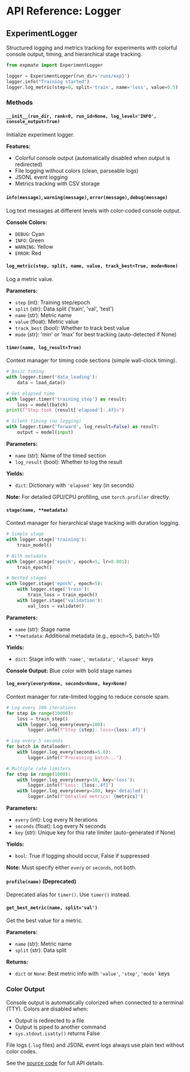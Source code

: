 # API Reference: Logger

## ExperimentLogger

Structured logging and metrics tracking for experiments with colorful console output, timing, and hierarchical stage tracking.

```python
from expmate import ExperimentLogger

logger = ExperimentLogger(run_dir='runs/exp1')
logger.info("Training started")
logger.log_metric(step=0, split='train', name='loss', value=0.5)
```

### Methods

#### `__init__(run_dir, rank=0, run_id=None, log_level='INFO', console_output=True)`

Initialize experiment logger.

**Features:**
- Colorful console output (automatically disabled when output is redirected)
- File logging without colors (clean, parseable logs)
- JSONL event logging
- Metrics tracking with CSV storage

#### `info(message)`, `warning(message)`, `error(message)`, `debug(message)`

Log text messages at different levels with color-coded console output.

**Console Colors:**
- `DEBUG`: Cyan
- `INFO`: Green
- `WARNING`: Yellow
- `ERROR`: Red

#### `log_metric(step, split, name, value, track_best=True, mode=None)`

Log a metric value.

**Parameters:**
- `step` (int): Training step/epoch
- `split` (str): Data split ('train', 'val', 'test')
- `name` (str): Metric name
- `value` (float): Metric value
- `track_best` (bool): Whether to track best value
- `mode` (str): 'min' or 'max' for best tracking (auto-detected if None)

#### `timer(name, log_result=True)`

Context manager for timing code sections (simple wall-clock timing).

```python
# Basic timing
with logger.timer('data_loading'):
    data = load_data()

# Get elapsed time
with logger.timer('training_step') as result:
    loss = model(batch)
print(f"Step took {result['elapsed']:.4f}s")

# Silent timing (no logging)
with logger.timer('forward', log_result=False) as result:
    output = model(input)
```

**Parameters:**
- `name` (str): Name of the timed section
- `log_result` (bool): Whether to log the result

**Yields:**
- `dict`: Dictionary with `'elapsed'` key (in seconds)

**Note:** For detailed GPU/CPU profiling, use `torch.profiler` directly.

#### `stage(name, **metadata)`

Context manager for hierarchical stage tracking with duration logging.

```python
# Simple stage
with logger.stage('training'):
    train_model()

# With metadata
with logger.stage('epoch', epoch=5, lr=0.001):
    train_epoch()

# Nested stages
with logger.stage('epoch', epoch=5):
    with logger.stage('train'):
        train_loss = train_epoch()
    with logger.stage('validation'):
        val_loss = validate()
```

**Parameters:**
- `name` (str): Stage name
- `**metadata`: Additional metadata (e.g., epoch=5, batch=10)

**Yields:**
- `dict`: Stage info with `'name'`, `'metadata'`, `'elapsed'` keys

**Console Output:** Blue color with bold stage names

#### `log_every(every=None, seconds=None, key=None)`

Context manager for rate-limited logging to reduce console spam.

```python
# Log every 100 iterations
for step in range(10000):
    loss = train_step()
    with logger.log_every(every=100):
        logger.info(f"Step {step}: loss={loss:.4f}")

# Log every 5 seconds
for batch in dataloader:
    with logger.log_every(seconds=5.0):
        logger.info(f"Processing batch...")

# Multiple rate limiters
for step in range(1000):
    with logger.log_every(every=10, key='loss'):
        logger.info(f"Loss: {loss:.4f}")
    with logger.log_every(every=100, key='detailed'):
        logger.info(f"Detailed metrics: {metrics}")
```

**Parameters:**
- `every` (int): Log every N iterations
- `seconds` (float): Log every N seconds
- `key` (str): Unique key for this rate limiter (auto-generated if None)

**Yields:**
- `bool`: True if logging should occur, False if suppressed

**Note:** Must specify either `every` or `seconds`, not both.

#### `profile(name)` (Deprecated)

Deprecated alias for `timer()`. Use `timer()` instead.

#### `get_best_metric(name, split='val')`

Get the best value for a metric.

**Parameters:**
- `name` (str): Metric name
- `split` (str): Data split

**Returns:**
- `dict` or `None`: Best metric info with `'value'`, `'step'`, `'mode'` keys

### Color Output

Console output is automatically colorized when connected to a terminal (TTY). Colors are disabled when:
- Output is redirected to a file
- Output is piped to another command
- `sys.stdout.isatty()` returns False

File logs (`.log` files) and JSONL event logs always use plain text without color codes.

See the [source code](https://github.com/kunheek/expmate/blob/main/src/expmate/logger.py) for full API details.
